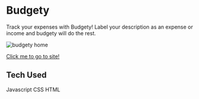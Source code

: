 # Budgety
Track your expenses with Budgety! Label your description as an expense or income and budgety will do the rest.

![budgety home](https://user-images.githubusercontent.com/50893413/109353302-2d6d8f80-784a-11eb-98ec-08639d2a9089.png)

[Click me to go to site!](https://budgety-projectt.netlify.app/)

## Tech Used
Javascript CSS HTML
